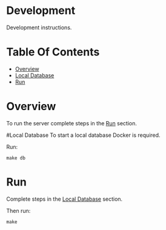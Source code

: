 # Development
Development instructions.

# Table Of Contents
- [Overview](#overview)
- [Local Database](#local-database)
- [Run](#run)

# Overview
To run the server complete steps in the [Run](#run) section.

#Local Database
To start a local database Docker is required.

Run:

```
make db
```

# Run
Complete steps in the [Local Database](#local-database) section.

Then run:

```
make
```
